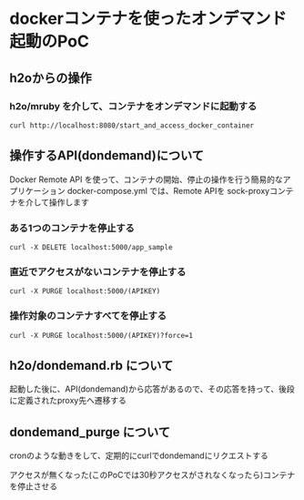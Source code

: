 # dockerコンテナを使ったオンデマンド起動のPoC

## h2oからの操作

### h2o/mruby を介して、コンテナをオンデマンドに起動する

```
curl http://localhost:8080/start_and_access_docker_container
```

## 操作するAPI(dondemand)について

Docker Remote API を使って、コンテナの開始、停止の操作を行う簡易的なアプリケーション
docker-compose.yml では、Remote APIを sock-proxyコンテナを介して操作します

### ある1つのコンテナを停止する

```
curl -X DELETE localhost:5000/app_sample
```

### 直近でアクセスがないコンテナを停止する

```
curl -X PURGE localhost:5000/(APIKEY)
```

### 操作対象のコンテナすべてを停止する

```
curl -X PURGE localhost:5000/(APIKEY)?force=1
```

## h2o/dondemand.rb について

起動した後に、API(dondemand)から応答があるので、その応答を持って、後段に定義されたproxy先へ遷移する

## dondemand_purge について

cronのような動きをして、定期的にcurlでdondemandにリクエストする

アクセスが無くなった(このPoCでは30秒アクセスがされなくなったら)コンテナを停止させる

